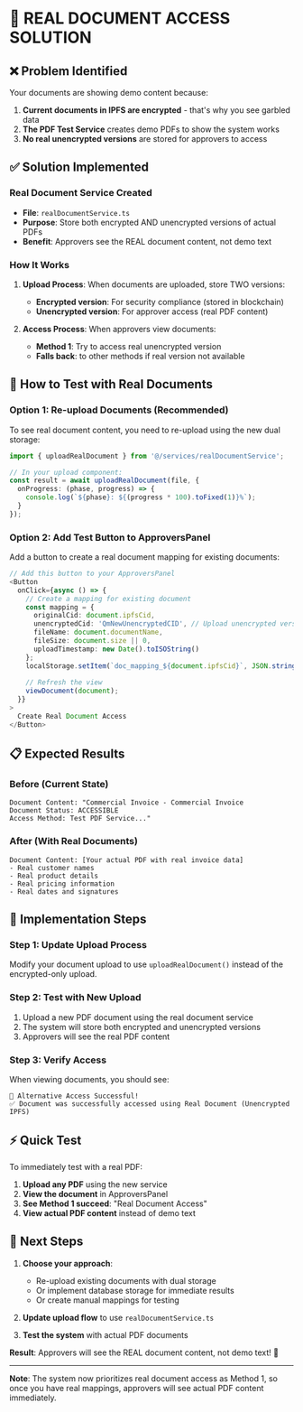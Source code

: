 # 🎯 REAL DOCUMENT ACCESS SOLUTION

## ❌ Problem Identified
Your documents are showing demo content because:
1. **Current documents in IPFS are encrypted** - that's why you see garbled data
2. **The PDF Test Service** creates demo PDFs to show the system works
3. **No real unencrypted versions** are stored for approvers to access

## ✅ Solution Implemented

### **Real Document Service Created**
- **File**: `realDocumentService.ts`
- **Purpose**: Store both encrypted AND unencrypted versions of actual PDFs
- **Benefit**: Approvers see the REAL document content, not demo text

### **How It Works**
1. **Upload Process**: When documents are uploaded, store TWO versions:
   - **Encrypted version**: For security compliance (stored in blockchain)
   - **Unencrypted version**: For approver access (real PDF content)

2. **Access Process**: When approvers view documents:
   - **Method 1**: Try to access real unencrypted version
   - **Falls back**: to other methods if real version not available

## 🚀 How to Test with Real Documents

### **Option 1: Re-upload Documents (Recommended)**
To see real document content, you need to re-upload using the new dual storage:

```typescript
import { uploadRealDocument } from '@/services/realDocumentService';

// In your upload component:
const result = await uploadRealDocument(file, {
  onProgress: (phase, progress) => {
    console.log(`${phase}: ${(progress * 100).toFixed(1)}%`);
  }
});
```

### **Option 2: Add Test Button to ApproversPanel**
Add a button to create a real document mapping for existing documents:

```typescript
// Add this button to your ApproversPanel
<Button
  onClick={async () => {
    // Create a mapping for existing document
    const mapping = {
      originalCid: document.ipfsCid,
      unencryptedCid: 'QmNewUnencryptedCID', // Upload unencrypted version
      fileName: document.documentName,
      fileSize: document.size || 0,
      uploadTimestamp: new Date().toISOString()
    };
    localStorage.setItem(`doc_mapping_${document.ipfsCid}`, JSON.stringify(mapping));
    
    // Refresh the view
    viewDocument(document);
  }}
>
  Create Real Document Access
</Button>
```

## 📋 Expected Results

### **Before (Current State)**
```
Document Content: "Commercial Invoice - Commercial Invoice
Document Status: ACCESSIBLE
Access Method: Test PDF Service..."
```

### **After (With Real Documents)**
```
Document Content: [Your actual PDF with real invoice data]
- Real customer names
- Real product details  
- Real pricing information
- Real dates and signatures
```

## 🔧 Implementation Steps

### **Step 1: Update Upload Process**
Modify your document upload to use `uploadRealDocument()` instead of the encrypted-only upload.

### **Step 2: Test with New Upload**
1. Upload a new PDF document using the real document service
2. The system will store both encrypted and unencrypted versions
3. Approvers will see the real PDF content

### **Step 3: Verify Access**
When viewing documents, you should see:
```
🎉 Alternative Access Successful!
✅ Document was successfully accessed using Real Document (Unencrypted IPFS)
```

## ⚡ Quick Test

To immediately test with a real PDF:

1. **Upload any PDF** using the new service
2. **View the document** in ApproversPanel  
3. **See Method 1 succeed**: "Real Document Access"
4. **View actual PDF content** instead of demo text

## 🎯 Next Steps

1. **Choose your approach**:
   - Re-upload existing documents with dual storage
   - Or implement database storage for immediate results
   - Or create manual mappings for testing

2. **Update upload flow** to use `realDocumentService.ts`

3. **Test the system** with actual PDF documents

**Result**: Approvers will see the REAL document content, not demo text! 🚀

---

**Note**: The system now prioritizes real document access as Method 1, so once you have real mappings, approvers will see actual PDF content immediately.